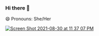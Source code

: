 ### Hi there 👋
 😄 Pronouns: She/Her
 
[![Screen Shot 2021-08-30 at 11 37 07 PM][1]][2]

[1]: https://user-images.githubusercontent.com/79954805/131455514-6b53b313-e1c6-4fa9-a752-df6ca861eeea.png
[2]:  https://lindseykrause.github.io/lindseyKrause/

<!--
**LindseyKrause/lindseyKrause** is a ✨ _special_ ✨ repository because its `README.md` (this file) appears on your GitHub profile.

Here are some ideas to get you started:

- 🔭 I’m currently working on ...
- 🌱 I’m currently learning ...
- 👯 I’m looking to collaborate on ...
- 🤔 I’m looking for help with ...
- 💬 Ask me about ...
- 📫 How to reach me: ...
-
- ⚡ Fun fact: ...
-->
